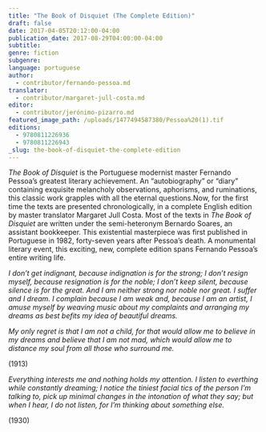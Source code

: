 ```yaml
---
title: "The Book of Disquiet (The Complete Edition)"
draft: false
date: 2017-04-05T20:12:00-04:00
publication_date: 2017-08-29T04:00:00-04:00
subtitle:
genre: fiction
subgenre:
language: portuguese
author:
  - contributor/fernando-pessoa.md
translator:
  - contributor/margaret-jull-costa.md
editor:
  - contributor/jerónimo-pizarro.md
featured_image_path: /uploads/1477494587380/Pessoa%20(1).tif
editions:
  - 9780811226936
  - 9780811226943
_slug: the-book-of-disquiet-the-complete-edition
---
```


_The Book of Disquiet_ is the Portuguese modernist master Fernando Pessoa’s greatest literary achievement. An “autobiography” or “diary” containing exquisite melancholy observations, aphorisms, and ruminations, this classic work grapples with all the eternal questions.Now, for the first time the texts are presented chronologically, in a complete English edition by master translator Margaret Jull Costa. Most of the texts in _The Book of Disquiet_ are written under the semi-heteronym Bernardo Soares, an assistant bookkeeper. This existential masterpiece was first published in Portuguese in 1982, forty-seven years after Pessoa’s death. A monumental literary event, this exciting, new, complete edition spans Fernando Pessoa’s entire writing life.

_I don’t get indignant, because indignation is for the strong; I don’t resign myself, because resignation is for the noble; I don’t keep silent, because silence is for the great. And I am neither strong nor noble nor great. I suffer and I dream. I complain because I am weak and, because I am an artist, I amuse myself by weaving music about my complaints and arranging my dreams as best befits my idea of beautiful dreams._

_My only regret is that I am not a child, for that would allow me to believe in my dreams and believe that I am not mad, which would allow me to distance my soul from all those who surround me._

(1913)

_Everything interests me and nothing holds my attention. I listen to everthing while constantly dreaming; I notice the tiniest facial tics of the person I’m talking to, pick up minimal changes in the intonation of what they say; but when I hear, I do not listen, for I’m thinking about something else._

(1930)

